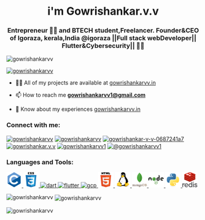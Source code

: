 <h1 align="center">i'm Gowrishankar.v.v</h1>
<h3 align="center">Entrepreneur 👨‍💻 and BTECH student,Freelancer. Founder&CEO of Igoraza, kerala,India @igoraza ||Full stack webDeveloper|| Flutter&Cybersecurity|| 👨‍💻</h3>

<p align="left"> <img src="https://komarev.com/ghpvc/?username=gowrishankarvv&label=Profile%20views&color=0e75b6&style=flat" alt="gowrishankarvv" /> </p>

<p align="left"> <a href="https://github.com/ryo-ma/github-profile-trophy"><img src="https://github-profile-trophy.vercel.app/?username=gowrishankarvv" alt="gowrishankarvv" /></a> </p>

- 👨‍💻 All of my projects are available at [gowrishankarvv.in](gowrishankarvv.in)

- 📫 How to reach me **gowrishankarvv1@gmail.com**

- 📄 Know about my experiences [gowrishankarvv.in](gowrishankarvv.in)

<h3 align="left">Connect with me:</h3>
<p align="left">
<a href="https://codepen.io/gowrishankarvv" target="blank"><img align="center" src="https://raw.githubusercontent.com/rahuldkjain/github-profile-readme-generator/master/src/images/icons/Social/codepen.svg" alt="gowrishankarvv" height="30" width="40" /></a>
<a href="https://twitter.com/gowrishankarvv" target="blank"><img align="center" src="https://raw.githubusercontent.com/rahuldkjain/github-profile-readme-generator/master/src/images/icons/Social/twitter.svg" alt="gowrishankarvv" height="30" width="40" /></a>
<a href="https://linkedin.com/in/gowrishankar-v-v-0687241a7" target="blank"><img align="center" src="https://raw.githubusercontent.com/rahuldkjain/github-profile-readme-generator/master/src/images/icons/Social/linked-in-alt.svg" alt="gowrishankar-v-v-0687241a7" height="30" width="40" /></a>
<a href="https://instagram.com/gowrishankar.v.v" target="blank"><img align="center" src="https://raw.githubusercontent.com/rahuldkjain/github-profile-readme-generator/master/src/images/icons/Social/instagram.svg" alt="gowrishankar.v.v" height="30" width="40" /></a>
<a href="https://www.hackerrank.com/gowrishankarvv1" target="blank"><img align="center" src="https://raw.githubusercontent.com/rahuldkjain/github-profile-readme-generator/master/src/images/icons/Social/hackerrank.svg" alt="gowrishankarvv1" height="30" width="40" /></a>
<a href="https://www.hackerearth.com/@gowrishankarvv1" target="blank"><img align="center" src="https://raw.githubusercontent.com/rahuldkjain/github-profile-readme-generator/master/src/images/icons/Social/hackerearth.svg" alt="@gowrishankarvv1" height="30" width="40" /></a>
</p>

<h3 align="left">Languages and Tools:</h3>
<p align="left"> <a href="https://www.cprogramming.com/" target="_blank"> <img src="https://raw.githubusercontent.com/devicons/devicon/master/icons/c/c-original.svg" alt="c" width="40" height="40"/> </a> <a href="https://www.w3schools.com/css/" target="_blank"> <img src="https://raw.githubusercontent.com/devicons/devicon/master/icons/css3/css3-original-wordmark.svg" alt="css3" width="40" height="40"/> </a> <a href="https://dart.dev" target="_blank"> <img src="https://www.vectorlogo.zone/logos/dartlang/dartlang-icon.svg" alt="dart" width="40" height="40"/> </a> <a href="https://flutter.dev" target="_blank"> <img src="https://www.vectorlogo.zone/logos/flutterio/flutterio-icon.svg" alt="flutter" width="40" height="40"/> </a> <a href="https://cloud.google.com" target="_blank"> <img src="https://www.vectorlogo.zone/logos/google_cloud/google_cloud-icon.svg" alt="gcp" width="40" height="40"/> </a> <a href="https://www.w3.org/html/" target="_blank"> <img src="https://raw.githubusercontent.com/devicons/devicon/master/icons/html5/html5-original-wordmark.svg" alt="html5" width="40" height="40"/> </a> <a href="https://www.linux.org/" target="_blank"> <img src="https://raw.githubusercontent.com/devicons/devicon/master/icons/linux/linux-original.svg" alt="linux" width="40" height="40"/> </a> <a href="https://www.mongodb.com/" target="_blank"> <img src="https://raw.githubusercontent.com/devicons/devicon/master/icons/mongodb/mongodb-original-wordmark.svg" alt="mongodb" width="40" height="40"/> </a> <a href="https://nodejs.org" target="_blank"> <img src="https://raw.githubusercontent.com/devicons/devicon/master/icons/nodejs/nodejs-original-wordmark.svg" alt="nodejs" width="40" height="40"/> </a> <a href="https://www.python.org" target="_blank"> <img src="https://raw.githubusercontent.com/devicons/devicon/master/icons/python/python-original.svg" alt="python" width="40" height="40"/> </a> <a href="https://redis.io" target="_blank"> <img src="https://raw.githubusercontent.com/devicons/devicon/master/icons/redis/redis-original-wordmark.svg" alt="redis" width="40" height="40"/> </a> </p>

<p><img align="left" src="https://github-readme-stats.vercel.app/api/top-langs?username=gowrishankarvv&show_icons=true&locale=en&layout=compact" alt="gowrishankarvv" /></p>

<p>&nbsp;<img align="center" src="https://github-readme-stats.vercel.app/api?username=gowrishankarvv&show_icons=true&locale=en" alt="gowrishankarvv" /></p>

<p><img align="center" src="https://github-readme-streak-stats.herokuapp.com/?user=gowrishankarvv&" alt="gowrishankarvv" /></p>


